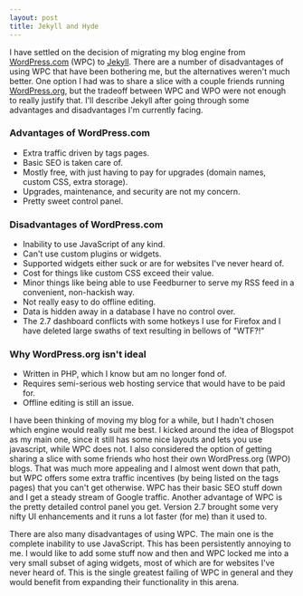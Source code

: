 ```yaml
---
layout: post
title: Jekyll and Hyde
---
```


I have settled on the decision of migrating my blog engine from [WordPress.com][:wordpress] (WPC) to [Jekyll][:jekyll].  There are a number of disadvantages of using WPC that have been bothering me, but the alternatives weren't much better.  One option I had was to share a slice with a couple friends running [WordPress.org][:wporg], but the tradeoff between WPC and WPO were not enough to really justify that.  I'll describe Jekyll after going through some advantages and disadvantages I'm currently facing.

### Advantages of WordPress.com

+ Extra traffic driven by tags pages.
+ Basic SEO is taken care of.
+ Mostly free, with just having to pay for upgrades (domain names, custom CSS, extra storage).
+ Upgrades, maintenance, and security are not my concern.
+ Pretty sweet control panel.

### Disadvantages of WordPress.com

+ Inability to use JavaScript of any kind.
+ Can't use custom plugins or widgets.
+ Supported widgets either suck or are for websites I've never heard of.
+ Cost for things like custom CSS exceed their value.
+ Minor things like being able to use Feedburner to serve my RSS feed in a convenient, non-hackish way.
+ Not really easy to do offline editing.
+ Data is hidden away in a database I have no control over.
+ The 2.7 dashboard conflicts with some hotkeys I use for Firefox and I have deleted large swaths of text resulting in bellows of "WTF?!"

### Why WordPress.org isn't ideal

+ Written in PHP, which I know but am no longer fond of.
+ Requires semi-serious web hosting service that would have to be paid for.
+ Offline editing is still an issue.



I have been thinking of moving my blog for a while, but I hadn't chosen which engine would really suit me best.  I kicked around the idea of Blogspot as my main one, since it still has some nice layouts and lets you use javascript, while WPC does not.  I also considered the option of getting sharing a slice with some friends who host their own WordPress.org (WPO) blogs.  That was much more appealing and I almost went down that path, but WPC offers some extra traffic incentives (by being listed on the tags pages) that you can't get otherwise.  WPC has their basic SEO  stuff down and I get a steady stream of Google traffic.  Another advantage of WPC is the pretty detailed control panel you get.  Version 2.7 brought some very nifty UI enhancements and it runs a lot faster (for me) than it used to.

There are also many disadvantages of using WPC.  The main one is
the complete inability to use JavaScript.  This has been persistently annoying to me.
I would like to add some stuff now and then and WPC locked me into a very small subset
of aging widgets, most of which are for websites I've never heard of.  This is the single
greatest failing of WPC in general and they would benefit from expanding their functionality
in this arena.


[:wordpress]: http://www.WPC
[:jekyll]: http://mojombo.github.com/jekyll
[:wporg]: http://www.wordpress.org